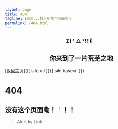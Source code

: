 ```yaml
---
layout: page
title: 404!
tagline: Emmm...找不到那个页面唉？
permalink: /404.html
---
```



<h3 style="text-align: center">Σ( ° △ °!!!)︴</h3>
<h2 style="text-align: center">
你来到了一片荒芜之地
</h2>
[返回主页]({{ site.url }}{{ site.baseurl }})


# 404

## 没有这个页面嘞！！！！


> Alert by Link
